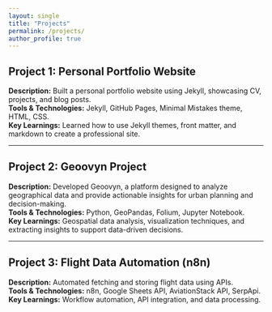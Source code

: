```yaml
---
layout: single
title: "Projects"
permalink: /projects/
author_profile: true
---
```

## Project 1: Personal Portfolio Website
**Description:** Built a personal portfolio website using Jekyll, showcasing CV, projects, and blog posts.  
**Tools & Technologies:** Jekyll, GitHub Pages, Minimal Mistakes theme, HTML, CSS.  
**Key Learnings:** Learned how to use Jekyll themes, front matter, and markdown to create a professional site.

---

## Project 2: Geoovyn Project
**Description:** Developed Geoovyn, a platform designed to analyze geographical data and provide actionable insights for urban planning and decision-making.  
**Tools & Technologies:** Python, GeoPandas, Folium, Jupyter Notebook.  
**Key Learnings:** Geospatial data analysis, visualization techniques, and extracting insights to support data-driven decisions.

---

## Project 3: Flight Data Automation (n8n)
**Description:** Automated fetching and storing flight data using APIs.  
**Tools & Technologies:** n8n, Google Sheets API, AviationStack API, SerpApi.  
**Key Learnings:** Workflow automation, API integration, and data processing.

